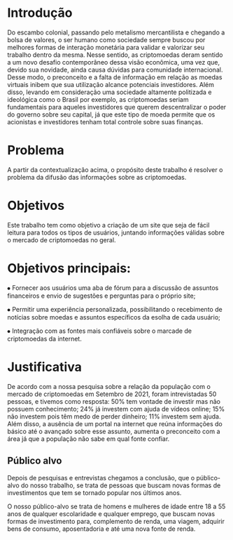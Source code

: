 # Introdução

Do escambo colonial, passando pelo metalismo mercantilista e chegando a bolsa de valores, o ser humano como sociedade sempre buscou por melhores formas de interação monetária para validar e valorizar seu trabalho dentro da mesma. Nesse sentido, as criptomoedas deram sentido a um novo desafio contemporâneo dessa visão econômica, uma vez que, devido sua novidade, ainda causa dúvidas para comunidade internacional. Desse modo, o preconceito e a falta de informação em relação as moedas virtuais inibem que sua utilização alcance potenciais investidores.
Além disso, levando em consideração uma sociedade altamente politizada e ideológica como o Brasil por exemplo, as criptomoedas seriam fundamentais para aqueles investidores que querem descentralizar o poder do governo sobre seu capital, já que este tipo de moeda permite que os acionistas e investidores tenham total controle sobre suas finanças.

# Problema
A partir da contextualização acima, o propósito deste trabalho é resolver o problema da difusão das informações sobre as criptomoedas.

# Objetivos
Este trabalho tem como objetivo a criação de um site que seja de fácil leitura para todos os tipos de usuários, juntando informações válidas sobre o mercado de criptomoedas no geral.
# Objetivos principais:
⦁	Fornecer aos usuários uma aba de fórum para a discussão de assuntos financeiros e envio de sugestões e perguntas para o próprio site;

⦁	Permitir uma experiência personalizada, possibilitando o recebimento de notícias sobre moedas e assuntos específicos da esolha de cada usuário;

⦁	Integração com as fontes mais confiáveis sobre o marcade de criptomoedas da internet.


# Justificativa
De acordo com a nossa pesquisa sobre a relação da população com o mercado de criptomoedas em Setembro de 2021, foram intrevistadas 50 pessoas, e tivemos como resposta: 50% tem vontade de investir mas não possuem conhecimento; 24% já investem com ajuda de vídeos online; 15% não investem pois têm medo de perder dinheiro; 11% investem sem ajuda.
Além disso, a ausência de um portal na internet que reúna informações do básico até o avançado sobre esse assunto, aumenta o preconceito com a área já que a população não sabe em qual fonte confiar. 


## Público alvo

Depois de pesquisas e entrevistas chegamos a conclusão, que o público-alvo do nosso trabalho, se trata de pessoas que buscam novas formas de investimentos que tem se tornado popular nos últimos anos.

O nosso público-alvo se trata de homens e mulheres de idade entre 18 a 55 anos de qualquer escolaridade e qualquer emprego, que buscam novas formas de investimento para, complemento de renda, uma viagem, adquirir bens de consumo, aposentadoria e até uma nova fonte de renda.


